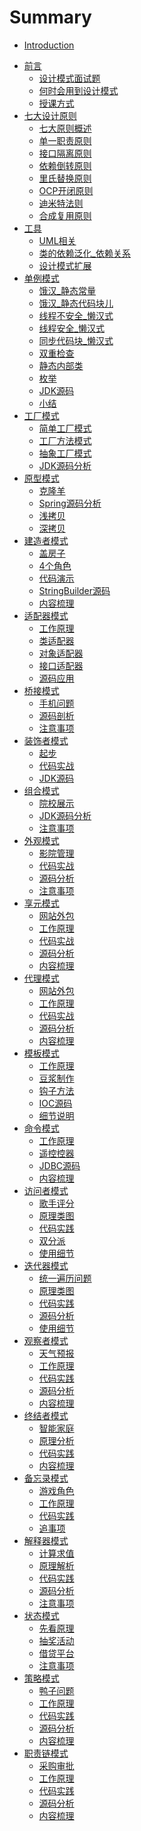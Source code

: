 # Summary

* [Introduction](./README.md)
- [前言]()
    - [设计模式面试题](./01_设计抹水泥面试题.md)
    - [何时会用到设计模式](./03_何时会用到设计模式.md)
    - [授课方式](./04_授课方式.md)
- [七大设计原则]()
    - [七大原则概述](./05_七大原则.md)
    - [单一职责原则](./06_单一职责原则.md)
    - [接口隔离原则](./08_接口隔离原则.md)
    - [依赖倒转原则](./11_依赖倒转原则.md)
    - [里氏替换原则](./14_里氏替换原则.md)
    - [OCP开闭原则](./16_开闭原则.md)
    - [迪米特法则](./19_迪米特法则.md)
    - [合成复用原则](./22_合成复用原则.md)
- [工具]()
    - [UML相关](./23_UML相关.md)
    - [类的依赖泛化_依赖关系](./25_类的依赖泛化_依赖关系.md)
    - [设计模式扩展](./26_设计模式扩展.md)
- [单例模式]()
    - [饿汉_静态常量](./29_单例_饿汉_静态常量.md)
    - [饿汉_静态代码块儿](./30_单例_饿汉_静态代码块儿.md)
    - [线程不安全_懒汉式](./31_单例_线程不安全_懒汉式.md)
    - [线程安全_懒汉式](./32_单例_线程安全_懒汉式.md)
    - [同步代码块_懒汉式](./33_单例_同步代码块_懒汉式.md)
    - [双重检查](./34_单例_双重检查.md)
    - [静态内部类](./35_单例_静态内部类.md)
    - [枚举](./36_单例_枚举.md)
    - [JDK源码](./37_单例_JDK源码.md)
    - [小结](./38_单例_小结.md)
- [工厂模式]()
    - [简单工厂模式](./39_工厂模式_简单工厂模式.md)
    - [工厂方法模式](./43_工厂模式_工厂方法模式.md)
    - [抽象工厂模式](./45_工厂模式_抽象工厂模式.md)
    - [JDK源码分析](./46_工厂模式_JDK源码分析.md)
- [原型模式]()
    - [克隆羊](./49_原型模式_克隆羊.md)
    - [Spring源码分析](./51_原型模式_源码分析.md)
    - [浅拷贝](./52_原型模式_浅拷贝.md)
    - [深拷贝](./54_原型模式_深拷贝.md)
- [建造者模式]()
    - [盖房子](./55_建造者模式_盖房子.md)
    - [4个角色](./56_建造者模式_4个角色.md)
    - [代码演示](./57_建造者模式_代码演示.md)
    - [StringBuilder源码](./58_建造者模式_源码分析.md)
    - [内容梳理](./59_建造者模式_内容梳理.md)
- [适配器模式]()
    - [工作原理](./60_适配器模式_工作原理.md)
    - [类适配器](./61_类适配器_电压问题.md)
    - [对象适配器](./62_对象适配器_电压问题.md)
    - [接口适配器](./63_接口适配器_电压问题.md)
    - [源码应用](./64_适配器模式_源码分析.md)
- [桥接模式]()
    - [手机问题](./65_桥接模式_手机问题.md)
    - [源码剖析](./66_桥接模式_源码剖析.md)
    - [注意事项](./67_桥接模式_注意事项.md)
- [装饰者模式]()
    - [起步](./71_装饰者模式_起步.md)
    - [代码实战](./74_装饰者模式_代码实战.md)
    - [JDK源码](./75_装饰着模式_JDK源码.md)
- [组合模式]()
    - [院校展示](./77_组合模式_院校展示.md)
    - [JDK源码分析](./78_组合模式_源码分析.md)
    - [注意事项](./79_组合模式_注意事项.md)
- [外观模式]()
    - [影院管理](./81_外观模式_影院管理.md)
    - [代码实战](./82_外观模式_代码实战.md)
    - [源码分析](./83_外观模式_源码分析.md)
    - [注意事项](./84_外观模式_注意事项.md)    
- [享元模式]()
    - [网站外包](./86_享元模式_网站外包.md)
    - [工作原理](./87_享元模式_工作原理.md)
    - [代码实战](./88_享元模式_代码实战.md)
    - [源码分析](./89_享元模式_源码分析.md)
    - [内容梳理](./90_享元模式_内容梳理.md)
- [代理模式]()
    - [网站外包](./86_代理模式_网站外包.md)
    - [工作原理](./87_代理模式_工作原理.md)
    - [代码实战](./88_代理模式_代码实战.md)
    - [源码分析](./89_代理模式_源码分析.md)
    - [内容梳理](./90_代理模式_内容梳理.md)
- [模板模式]()
    - [工作原理](./96_模板模式_工作原理.md)
    - [豆浆制作](./97_模板模式_豆浆制作.md)
    - [钩子方法](./98_模板模式_钩子方法.md)
    - [IOC源码](./99_模板模式_IOC源码.md)
    - [细节说明](./100_模板模式_细节说明.md)
- [命令模式]()  
    - [工作原理](./101_命令模式_工作原理.md)
    - [遥控控器](./101_命令模式_遥控控器.md)
    - [JDBC源码](./103_命令模式_JDBC源码.md)
    - [内容梳理](./105_命令模式_内容梳理.md)
- [访问者模式]()  
    - [歌手评分](./106_访问者模式_歌手评分.md)
    - [原理类图](./107_访问者模式_原理类图.md)
    - [代码实践](./108_访问者模式_代码实践.md)
    - [双分派](./109_访问者模式_双分派.md)
    - [使用细节](./110_访问者模式_使用细节.md)
- [迭代器模式]()  
    - [统一遍历问题](./111_迭代器模式_统一遍历问题.md)
    - [原理类图](./112_迭代器模式_原理类图.md)
    - [代码实践](./113_迭代器模式_代码实践.md)
    - [源码分析](./115_迭代器模式_源码分析.md)
    - [使用细节](./116_迭代器模式_使用细节.md)
- [观察者模式]()  
    - [天气预报](./117_观察者模式_天气预报.md)
    - [工作原理](./119_观察者模式_工作原理.md)
    - [代码实践](./120_观察者模式_代码实践.md)
    - [源码分析](./121_观察者模式_源码分析.md)
    - [内容梳理](./122_观察者模式_内容梳理.md)
- [终结者模式]()  
    - [智能家庭](./123_终结者模式_智能家庭.md)
    - [原理分析](./124_终结者模式_原理分析.md)
    - [代码实践](./125_终结者模式_代码实践.md)
    - [内容梳理](./126_终结者模式_内容梳理.md)
- [备忘录模式]()     
    - [游戏角色](./127_备忘录模式_游戏角色.md)
    - [工作原理](./128_备忘录模式_工作原理.md)
    - [代码实践](./129_备忘录模式_代码实践.md)
    - [追事项](./130_备忘录模式_追事项.md)
- [解释器模式]()  
    - [计算求值](./131_解释器模式_计算求值.md)
    - [原理解析](./132_解释器模式_原理解析.md)
    - [代码实践](./133_解释器模式_代码实践.md)
    - [源码分析](./134_解释器模式_源码分析.md)
    - [注意事项](./135_解释器模式_注意事项.md)
- [状态模式]()  
    - [先看原理](./136_状态模式_先看原理.md)
    - [抽奖活动](./137_状态模式_抽奖活动.md)
    - [借贷平台](./138_状态模式_借贷平台.md)
    - [注意事项](./139_状态模式_注意事项.md)
- [策略模式]()  
    - [鸭子问题](./140_策略模式_鸭子问题.md)
    - [工作原理](./141_策略模式_工作原理.md)
    - [代码实践](./142_策略模式_代码实践.md)
    - [源码分析](./143_策略模式_源码分析.md)
    - [内容梳理](./144_策略模式_内容梳理.md)
- [职责链模式]()  
    - [采购审批](./145_职责链模式_采购审批.md)
    - [工作原理](./146_职责链模式_工作原理.md)
    - [代码实践](./147_职责链模式_代码实践.md)
    - [源码分析](./148_职责链模式_源码分析.md)
    - [内容梳理](./149_职责链模式_内容梳理.md)